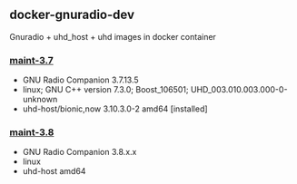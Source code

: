 ## docker-gnuradio-dev

Gnuradio + uhd_host + uhd images in docker container

### [maint-3.7](https://github.com/V0rt/docker-gnuradio-dev/tree/maint-3.7)
- GNU Radio Companion 3.7.13.5
- linux; GNU C++ version 7.3.0; Boost_106501; UHD_003.010.003.000-0-unknown
- uhd-host/bionic,now 3.10.3.0-2 amd64 [installed]

### [maint-3.8](https://github.com/V0rt/docker-gnuradio-dev/tree/maint-3.8)
- GNU Radio Companion 3.8.x.x
- linux
- uhd-host amd64
